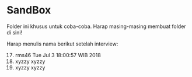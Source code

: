 # SandBox

Folder ini khusus untuk coba-coba.
Harap masing-masing membuat folder di sini!

Harap menulis nama berikut setelah interview:

17) rms46 Tue Jul  3 18:00:57 WIB 2018
16) xyzzy xyzzy
15) xyzzy xyzzy







